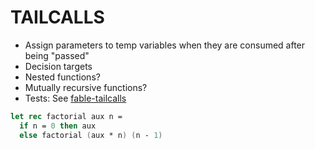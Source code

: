 # TAILCALLS

* Assign parameters to temp variables when they are consumed after being "passed"
* Decision targets
* Nested functions?
* Mutually recursive functions?
* Tests: See [fable-tailcalls](https://github.com/tpetricek/fable-tailcalls/blob/master/test.fsx)

```fsharp
let rec factorial aux n =
  if n = 0 then aux
  else factorial (aux * n) (n - 1)
```